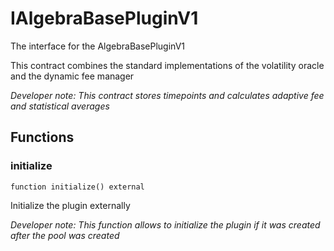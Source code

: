 

# IAlgebraBasePluginV1


The interface for the AlgebraBasePluginV1

This contract combines the standard implementations of the volatility oracle and the dynamic fee manager

*Developer note: This contract stores timepoints and calculates adaptive fee and statistical averages*


## Functions
### initialize

```solidity
function initialize() external
```

Initialize the plugin externally

*Developer note: This function allows to initialize the plugin if it was created after the pool was created*

